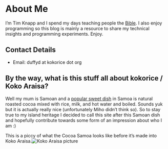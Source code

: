 # About Me

I’m Tim Knapp and I spend my days teaching people the [Bible](http://jw.org). I also enjoy programming so this blog is mainly a resource to share my technical insights and programming experiments. Enjoy.

## Contact Details

* Email: duffyd at kokorice dot org

## By the way, what is this stuff all about kokorice / Koko Araisa?

Well my mum is Samoan and a [popular sweet dish](http://www.samoafood.com/2010/11/koko-araisa-cocoa-rice.html?m=1) in Samoa is natural roasted cocoa mixed with rice, milk, and hot water and boiled. Sounds yuk but it is actually really nice (unfortunately Miho didn’t think so). So to stay true to my island heritage I decided to call this site after this Samoan dish and hopefully contribute towards some form of an impression about who I am :)

This is a piccy of what the Cocoa Samoa looks like before it’s made into Koko Araisa.![Koko Araisa picture](https://dm2301files.storage.live.com/y4mK2HaDvYBy_x-5AzxmH0-RBIpFUxs5BXBFSNu-cyDN3aN6ucZmQ2n6q7GRKnPV8ZaddFI1DMCgxq0PYuuHnSEFwEcG0YXqfRq2hfTH6oKBJyWo9-08ExahkT71bso5UfBYy9OgLthMnsowyPKNbCdzWR-3-AcHIPzq2Ev57LDX3brE1t0MCTxqMbh0jV6627M?width=180&height=240&cropmode=none)
